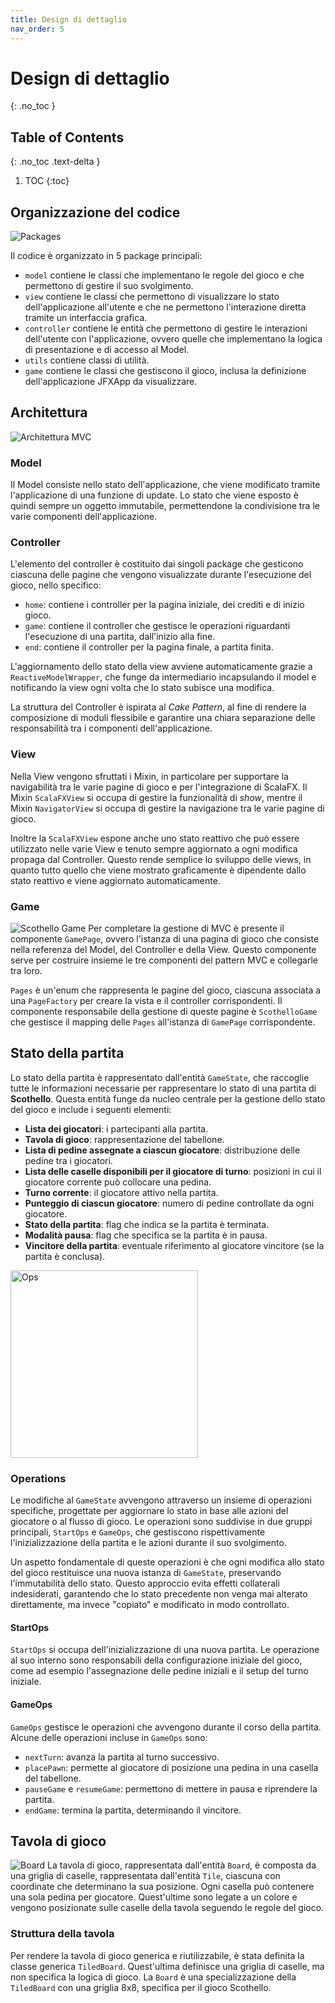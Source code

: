 ```yaml
---
title: Design di dettaglio
nav_order: 5
---
```


# Design di dettaglio
{: .no_toc }

## Table of Contents
{: .no_toc .text-delta }

1. TOC
{:toc}

## Organizzazione del codice

![Packages](../img/04-design/packages.png)

Il codice è organizzato in 5 package principali:
* `model` contiene le classi che implementano le regole del gioco e che permettono di gestire il suo svolgimento.
* `view` contiene le classi che permettono di visualizzare lo stato dell'applicazione all'utente e che ne permettono l'interazione diretta tramite un interfaccia grafica.
* `controller` contiene le entità che permettono di gestire le interazioni dell'utente con l'applicazione, ovvero quelle che implementano la logica di presentazione e di accesso al Model.
* `utils` contiene classi di utilità.
* `game` contiene le classi che gestiscono il gioco, inclusa la definizione dell'applicazione JFXApp da visualizzare.

## Architettura

![Architettura MVC](../img/04-design/mvc.png)

### Model
Il Model consiste nello stato dell'applicazione, che viene modificato tramite l'applicazione di una funzione di update.
Lo stato che viene esposto è quindi sempre un oggetto immutabile, permettendone la condivisione tra le varie componenti dell'applicazione.

### Controller
L'elemento del controller è costituito dai singoli package che gesticono ciascuna delle pagine che vengono 
visualizzate durante l'esecuzione del gioco, nello specifico:
* `home`: contiene i controller per la pagina iniziale, dei crediti e di inizio gioco.
* `game`: contiene il controller che gestisce le operazioni riguardanti l'esecuzione di una partita, dall'inizio
alla fine.
* `end`: contiene il controller per la pagina finale, a partita finita.

L'aggiornamento dello stato della view avviene automaticamente grazie a `ReactiveModelWrapper`, che funge da
intermediario incapsulando il model e notificando la view ogni volta che lo stato subisce una modifica.

La struttura del Controller è ispirata al _Cake Pattern_, al fine di rendere la composizione di moduli flessibile e garantire una chiara separazione delle responsabilità tra i componenti dell'applicazione.

### View
Nella View vengono sfruttati i Mixin, in particolare per supportare la navigabilità tra le varie pagine di gioco e per l'integrazione di ScalaFX.
Il Mixin `ScalaFXView` si occupa di gestire la funzionalità di _show_, mentre il Mixin `NavigatorView` si occupa di gestire la navigazione tra le varie pagine di gioco.

Inoltre la `ScalaFXView` espone anche uno stato reattivo che può essere utilizzato nelle varie View e tenuto sempre aggiornato a ogni modifica propaga dal Controller.
Questo rende semplice lo sviluppo delle views, in quanto tutto quello che viene mostrato graficamente è dipendente dallo stato reattivo e viene aggiornato automaticamente.

### Game
![Scothello Game](../img/04-design/scothello_game.png)
Per completare la gestione di MVC è presente il componente `GamePage`, ovvero l'istanza di una pagina di gioco che consiste nella referenza del Model, del Controller e della View.
Questo componente serve per costruire insieme le tre componenti del pattern MVC e collegarle tra loro.

`Pages` è un'enum che rappresenta le pagine del gioco, ciascuna associata a una `PageFactory` per creare la vista e il controller corrispondenti.
Il componente responsabile della gestione di queste pagine è `ScothelloGame` che gestisce il mapping delle `Pages` all'istanza di `GamePage` corrispondente.

## Stato della partita
Lo stato della partita è rappresentato dall'entità `GameState`, che raccoglie tutte le informazioni necessarie per rappresentare lo stato di una partita di **Scothello**.
Questa entità funge da nucleo centrale per la gestione dello stato del gioco e include i seguenti elementi:
* **Lista dei giocatori**: i partecipanti alla partita.
* **Tavola di gioco**: rappresentazione del tabellone.
* **Lista di pedine assegnate a ciascun giocatore**: distribuzione delle pedine tra i giocatori.
* **Lista delle caselle disponibili per il giocatore di turno**: posizioni in cui il giocatore corrente può collocare una pedina.
* **Turno corrente**: il giocatore attivo nella partita.
* **Punteggio di ciascun giocatore**: numero di pedine controllate da ogni giocatore.
* **Stato della partita**: flag che indica se la partita è terminata.
* **Modalità pausa**: flag che specifica se la partita è in pausa.
* **Vincitore della partita**: eventuale riferimento al giocatore vincitore (se la partita è conclusa).

<img src="../img/04-design/game_state_with_ops.png" alt="Ops" style="width:300px;"/>

### Operations
Le modifiche al `GameState` avvengono attraverso un insieme di operazioni specifiche, progettate per aggiornare lo stato in base alle azioni del giocatore o al flusso di gioco.
Le operazioni sono suddivise in due gruppi principali, `StartOps` e `GameOps`, che gestiscono rispettivamente l'inizializzazione della partita e le azioni durante il suo svolgimento.

Un aspetto fondamentale di queste operazioni è che ogni modifica allo stato del gioco restituisce una nuova istanza di `GameState`, preservando l'immutabilità dello stato. 
Questo approccio evita effetti collaterali indesiderati, garantendo che lo stato precedente non venga mai alterato direttamente, ma invece "copiato" e modificato in modo controllato.

#### StartOps
`StartOps` si occupa dell'inizializzazione di una nuova partita.
Le operazione al suo interno sono responsabili della configurazione iniziale del gioco, come ad esempio l'assegnazione delle pedine iniziali e il setup del turno iniziale.

#### GameOps
`GameOps` gestisce le operazioni che avvengono durante il corso della partita.
Alcune delle operazioni incluse in `GameOps` sono:
* `nextTurn`: avanza la partita al turno successivo.
* `placePawn`: permette al giocatore di posizione una pedina in una casella del tabellone.
* `pauseGame` e `resumeGame`: permettono di mettere in pausa e riprendere la partita.
* `endGame`: termina la partita, determinando il vincitore.

## Tavola di gioco
![Board](../img/04-design/board.png)
La tavola di gioco, rappresentata dall'entità `Board`, è composta da una griglia di caselle, rappresentata dall'entità `Tile`, ciascuna con coordinate che determinano la sua posizione. 
Ogni casella può contenere una sola pedina per giocatore. Quest'ultime sono legate a un colore e vengono posizionate sulle caselle della tavola seguendo le regole del gioco.

### Struttura della tavola
Per rendere la tavola di gioco generica e riutilizzabile, è stata definita la classe generica `TiledBoard`. 
Quest'ultima definisce una griglia di caselle, ma non specifica la logica di gioco.
La `Board` è una specializzazione della `TiledBoard` con una griglia 8x8, specifica per il gioco Scothello.
